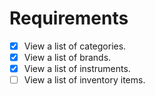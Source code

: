 # Requirements

- [x] View a list of categories.
- [x] View a list of brands.
- [x] View a list of instruments.
- [ ] View a list of inventory items.
